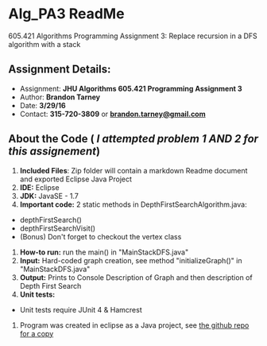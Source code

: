 # Alg_PA3 ReadMe
605.421 Algorithms Programming Assignment 3: Replace recursion in a DFS algorithm with a stack

## Assignment Details:
- Assignment: **JHU Algorithms 605.421 Programming Assignment 3**
- Author: **Brandon Tarney**
- Date: **3/29/16**
- Contact: **315-720-3809** or **brandon.tarney@gmail.com**

## About the Code ( *I attempted problem 1 AND 2 for this assignement*)
1. **Included Files**: Zip folder will contain a markdown Readme document and exported Eclipse Java Project
1. **IDE:** Eclipse
1. **JDK:** JavaSE - 1.7
1. **Important code:** 2 static methods in DepthFirstSearchAlgorithm.java:
 - depthFirstSearch()
 - depthFirstSearchVisit()
 - (Bonus) Don't forget to checkout the vertex class
1. **How-to run:**  run the main() in "MainStackDFS.java"
1. **Input:** Hard-coded graph creation, see method "initializeGraph()" in "MainStackDFS.java"
1. **Output:** Prints to Console Description of Graph and then description of Depth First Search
1. **Unit tests:**
  - Unit tests require JUnit 4 & Hamcrest
1. Program was created in eclipse as a Java project, see [the github repo for a copy](https://github.com/1amBulletproof/Alg_PA3)
